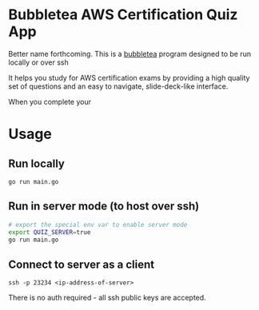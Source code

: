 # Bubbletea AWS Certification Quiz App
Better name forthcoming. This is a [bubbletea](github.com/charmbracelet/bubbletea) program designed to be run locally or over ssh 

It helps you study for AWS certification exams by providing a high quality set of questions and an easy to navigate, slide-deck-like interface. 

When you complete your 

# Usage 

## Run locally 

`go run main.go` 

## Run in server mode (to host over ssh)
```bash 
# export the special env var to enable server mode 
export QUIZ_SERVER=true 
go run main.go
```

## Connect to server as a client 

`ssh -p 23234 <ip-address-of-server>`

There is no auth required - all ssh public keys are accepted. 

